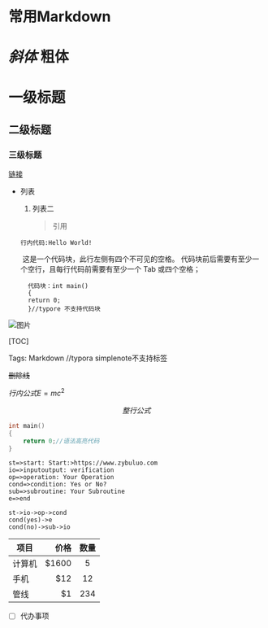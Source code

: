 # 常用Markdown

# *斜体* **粗体**

# 一级标题

## 二级标题

### 三级标题

[链接](www.baidu.com)

+ 列表

  1. 列表二

     > 引用

  `行内代码:Hello World!`

  ​    这是一个代码块，此行左侧有四个不可见的空格。
代码块前后需要有至少一个空行，且每行代码前需要有至少一个 Tab 或四个空格；

		代码块：int main()
		{
		return 0;
		}//typore 不支持代码块

![图片](/home/mohenoo/Public/Pictures/1.png)

[TOC]

Tags: Markdown //typora simplenote不支持标签

~~删除线~~

$行内公式 E=mc^2$

$$整行公式$$

```c
int main()
{
    return 0;//语法高亮代码
}
```



```flow
st=>start: Start:>https://www.zybuluo.com
io=>inputoutput: verification
op=>operation: Your Operation
cond=>condition: Yes or No?
sub=>subroutine: Your Subroutine
e=>end

st->io->op->cond
cond(yes)->e
cond(no)->sub->io
```
| 项目 | 价格 | 数量 |
| ---- | ---: |:--: |
| 计算机 | \$1600 |  5   |
| 手机   |   \$12 |  12  |
| 管线   |    \$1 | 234  |

- [ ] 代办事项
